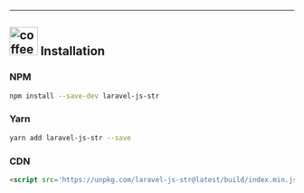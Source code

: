 ---

## <img src='https://api.github.com/images/icons/emoji/point_down.png' height="50" width='50' alt='coffee icon installation section title'/> Installation



### NPM

```bash
npm install --save-dev laravel-js-str
```

### Yarn

```bash
yarn add laravel-js-str --save
```

### CDN

```html
<script src='https://unpkg.com/laravel-js-str@latest/build/index.min.js'></script>
```
